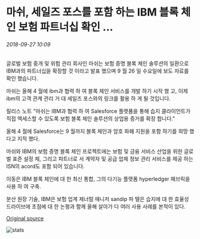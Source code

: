 # 마쉬, 세일즈 포스를 포함 하는 IBM 블록 체인 보험 파트너십 확인 ...

###### 2018-09-27 10:09

글로벌 보험 중개 및 위험 관리 회사인 마쉬는 보험 증명 블록 체인 솔루션의 일환으로 IBM과의 파트너십을 확장할 것 이라고 발표 했으며 9 월 26 일 수요일에 보도 자료를 확인 했습니다.

마쉬는 올해 4 월에 ibm과 협력 하 여 블록 체인 서비스를 개발 하기 시작 했 고, 이제 ibm의 고객 관계 관리 거 대 세일즈 포스와의 링크를 활용 하 게 될 것입니다.

릴리스 노트 "마쉬는 IBM과 협력 하 여 Salesforce 플랫폼을 통해 습지 클라이언트가 직접 액세스할 수 있도록 보험 블록 체인 솔루션의 상업용 증거를 확장 합니다."

올해 4 월에 Salesforce는 9 월까지 블록 체인과 암호 화폐 지원을 포함 하기를 희망 했다고 지적 했다.

마쉬와 IBM의 보험 증명 블록 체인 프로젝트에는 보험 및 금융 서비스 산업을 위한 글로벌 표준 설정 체, 그리고 파트너로 서 계약자 및 공급 업체 정보 관리 서비스를 제공 하는 ISN의 acord도 포함 되어 있습니다.

이동은 IBM 블록 체인에 대 한 최신 통합, 그의 다기능 플랫폼 hyperledger 패브릭을 사용 하 여 구축.

분산 원장 기술, IBM은 보험 업계 제너럴 매니저 sandip 파 텔은 습지에 대 한 효율성 드라이브에 초점에 대 한 논평과 함께 올해 살아가 다 여러 사용 사례를 본적이 있다.

[Original source](https://cointelegraph.com/news/marsh-confirms-ibm-blockchain-insurance-partnership-to-include-salesforce)

![stats](https://c.statcounter.com/11760860/0/a89fa40b/1/ "stats")
